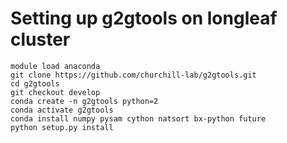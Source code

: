 # Setting up g2gtools on longleaf cluster

```
module load anaconda
git clone https://github.com/churchill-lab/g2gtools.git
cd g2gtools
git checkout develop
conda create -n g2gtools python=2
conda activate g2gtools
conda install numpy pysam cython natsort bx-python future
python setup.py install
```
